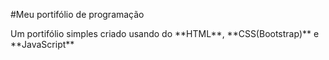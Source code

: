 #Meu portifólio de programação

<p> Um portifólio simples criado usando do **HTML**, **CSS(Bootstrap)** e **JavaScript** </p>
